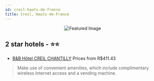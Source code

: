 ```yaml
---
id: creil-hauts-de-france
title: Creil, Hauts-de-France
---
```


<center><img src="https://i.travelapi.com/hotels/12000000/11670000/11664000/11663942/f561f3c1_z.jpg" alt="Featured Image" /></center>


##  2 star hotels - ⭐️⭐️

-    [B&B Hôtel CREIL CHANTILLY](https://us.hurb.com/hotels/creil/b-b-hotel-creil-chantilly-JNP-JP462871?cmp=18055) Prices from R$411.43
   > Make use of convenient amenities, which include complimentary wireless Internet access and a vending machine.
